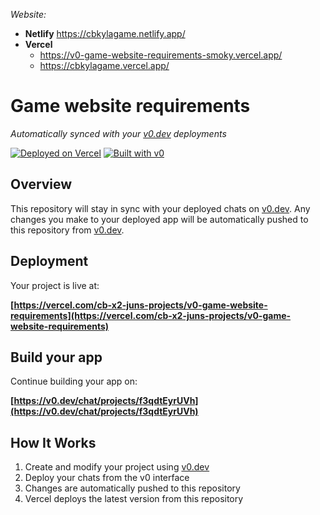 *Website:*

- **Netlify** <https://cbkylagame.netlify.app/>
- **Vercel**
  - <https://v0-game-website-requirements-smoky.vercel.app/>
  - <https://cbkylagame.vercel.app/>


# Game website requirements

*Automatically synced with your [v0.dev](https://v0.dev) deployments*

[![Deployed on Vercel](https://img.shields.io/badge/Deployed%20on-Vercel-black?style=for-the-badge&logo=vercel)](https://vercel.com/cb-x2-juns-projects/v0-game-website-requirements)
[![Built with v0](https://img.shields.io/badge/Built%20with-v0.dev-black?style=for-the-badge)](https://v0.dev/chat/projects/f3qdtEyrUVh)

## Overview

This repository will stay in sync with your deployed chats on [v0.dev](https://v0.dev).
Any changes you make to your deployed app will be automatically pushed to this repository from [v0.dev](https://v0.dev).

## Deployment

Your project is live at:

**[https://vercel.com/cb-x2-juns-projects/v0-game-website-requirements](https://vercel.com/cb-x2-juns-projects/v0-game-website-requirements)**

## Build your app

Continue building your app on:

**[https://v0.dev/chat/projects/f3qdtEyrUVh](https://v0.dev/chat/projects/f3qdtEyrUVh)**

## How It Works

1. Create and modify your project using [v0.dev](https://v0.dev)
2. Deploy your chats from the v0 interface
3. Changes are automatically pushed to this repository
4. Vercel deploys the latest version from this repository
